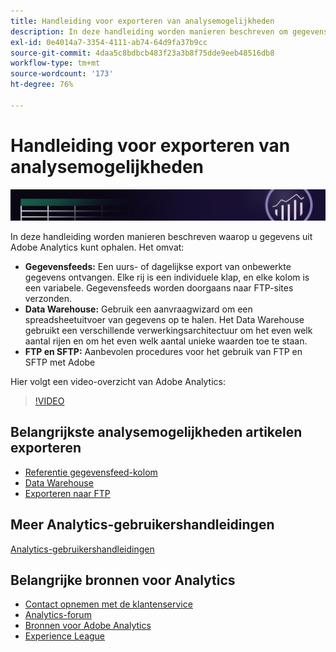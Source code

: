 ```yaml
---
title: Handleiding voor exporteren van analysemogelijkheden
description: In deze handleiding worden manieren beschreven om gegevens uit Adobe Analytics op te halen met behulp van gegevensfeeds en Data Warehouse.
exl-id: 0e4014a7-3354-4111-ab74-64d9fa37b9cc
source-git-commit: 4daa5c8bdbcb483f23a3b8f75dde9eeb48516db8
workflow-type: tm+mt
source-wordcount: '173'
ht-degree: 76%

---
```


# Handleiding voor exporteren van analysemogelijkheden

![Banner](../../assets/doc_banner_export.png)

In deze handleiding worden manieren beschreven waarop u gegevens uit Adobe Analytics kunt ophalen. Het omvat:

* **Gegevensfeeds:** Een uurs- of dagelijkse export van onbewerkte gegevens ontvangen. Elke rij is een individuele klap, en elke kolom is een variabele. Gegevensfeeds worden doorgaans naar FTP-sites verzonden.
* **Data Warehouse:** Gebruik een aanvraagwizard om een spreadsheetuitvoer van gegevens op te halen. Het Data Warehouse gebruikt een verschillende verwerkingsarchitectuur om het even welk aantal rijen en om het even welk aantal unieke waarden toe te staan.
* **FTP en SFTP:** Aanbevolen procedures voor het gebruik van FTP en SFTP met Adobe

Hier volgt een video-overzicht van Adobe Analytics:

>[!VIDEO](https://video.tv.adobe.com/v/27429/?quality=12)

## Belangrijkste analysemogelijkheden artikelen exporteren

* [Referentie gegevensfeed-kolom](/help/export/analytics-data-feed/c-df-contents/datafeeds-reference.md)
* [Data Warehouse](data-warehouse/data-warehouse.md)
* [Exporteren naar FTP](ftp-and-sftp/ftp-overview.md)

## Meer Analytics-gebruikershandleidingen

[Analytics-gebruikershandleidingen](https://experienceleague.adobe.com/docs/analytics.html)

## Belangrijke bronnen voor Analytics

* [Contact opnemen met de klantenservice](https://helpx.adobe.com/nl/contact/enterprise-support.ec.html)
* [Analytics-forum](https://forums.adobe.com/community/experience-cloud/analytics-cloud/analytics)
* [Bronnen voor Adobe Analytics](https://forums.adobe.com/message/10660755)
* [Experience League](https://landing.adobe.com/experience-league/)
